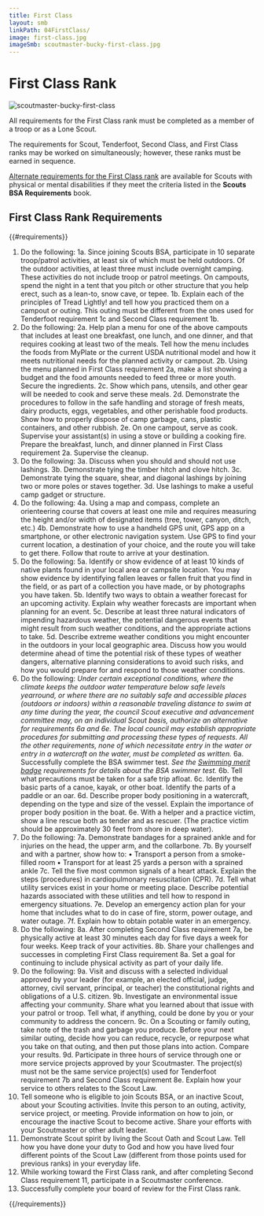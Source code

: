 ```yaml
---
title: First Class
layout: smb
linkPath: 04FirstClass/
image: first-class.jpg
imageSmb: scoutmaster-bucky-first-class.jpg
---
```


# First Class Rank

<div class="D(f) Fxd(c)--s">

<div class="Ta(c) Pt(1em)--s">

![scoutmaster-bucky-first-class]({{imageSmb}})</div>

<div>

All requirements for the First Class rank must be completed as a member of a troop or as a Lone Scout.

The requirements for Scout, Tenderfoot, Second Class, and First Class ranks may be worked on simultaneously; however, these ranks must be earned in sequence.

[Alternate requirements for the First Class rank](Alternate-Requirements/) are available for Scouts with physical or mental disabilities if they meet the criteria listed in the **Scouts BSA Requirements** book.

</div></div>

## First Class Rank Requirements

{{#requirements}}
1. Do the following:
    1a. Since joining Scouts BSA, participate in 10 separate troop/patrol activities, at least six of which must be held outdoors. Of the outdoor activities, at least three must include overnight camping. These activities do not include troop or patrol meetings. On campouts, spend the night in a tent that you pitch or other structure that you help erect, such as a lean-to, snow cave, or tepee.
    1b. Explain each of the principles of Tread Lightly! and tell how you practiced them on a campout or outing. This outing must be different from the ones used for Tenderfoot requirement 1c and Second Class requirement 1b.
2. Do the following:
    2a. Help plan a menu for one of the above campouts that includes at least one breakfast, one lunch, and one dinner, and that requires cooking at least two of the meals. Tell how the menu includes the foods from MyPlate or the current USDA nutritional model and how it meets nutritional needs for the planned activity or campout.
    2b. Using the menu planned in First Class requirement 2a, make a list showing a budget and the food amounts needed to feed three or more youth. Secure the ingredients.
    2c. Show which pans, utensils, and other gear will be needed to cook and serve these meals.
    2d. Demonstrate the procedures to follow in the safe handling and storage of fresh meats, dairy products, eggs, vegetables, and other perishable food products. Show how to properly dispose of camp garbage, cans, plastic containers, and other rubbish.
    2e. On one campout, serve as cook. Supervise your assistant(s) in using a stove or building a cooking fire. Prepare the breakfast, lunch, and dinner planned in First Class requirement 2a. Supervise the cleanup.
3. Do the following:
    3a. Discuss when you should and should not use lashings.
    3b. Demonstrate tying the timber hitch and clove hitch.
    3c. Demonstrate tying the square, shear, and diagonal lashings by joining two or more poles or staves together.
    3d. Use lashings to make a useful camp gadget or structure.
4. Do the following:
    4a. Using a map and compass, complete an orienteering course that covers at least one mile and requires measuring the height and/or width of designated items (tree, tower, canyon, ditch, etc.)
    4b. Demonstrate how to use a handheld GPS unit, GPS app on a smartphone, or other electronic navigation system. Use GPS to find your current location, a destination of your choice, and the route you will take to get there. Follow that route to arrive at your destination.
5. Do the following:
    5a.  Identify or show evidence of at least 10 kinds of native plants found in your local area or campsite location. You may show evidence by identifying fallen leaves or fallen fruit that you find in the field, or as part of a collection you have made, or by photographs you have taken.
    5b. Identify two ways to obtain a weather forecast for an upcoming activity. Explain why weather forecasts are important when planning for an event.
    5c. Describe at least three natural indicators of impending hazardous weather, the potential dangerous events that might result from such weather conditions, and the appropriate actions to take.
    5d.  Describe extreme weather conditions you might encounter in the outdoors in your local geographic area. Discuss how you would determine ahead of time the potential risk of these types of weather dangers, alternative planning considerations to avoid such risks, and how you would prepare for and respond to those weather conditions.
6. Do the following:
    *Under certain exceptional conditions, where the climate keeps the outdoor water temperature below safe levels yearround, or where there are no suitably safe and accessible places (outdoors or indoors) within a reasonable traveling distance to swim at any time during the year, the council Scout executive and advancement committee may, on an individual Scout basis, authorize an alternative for requirements 6a and 6e. The local council may establish appropriate procedures for submitting and processing these types of requests. All the other requirements, none of which necessitate entry in the water or entry in a watercraft on the water, must be completed as written.*
    6a. Successfully complete the BSA swimmer test. *See the [Swimming merit badge](../merit-badges/swimming/) requirements for details about the BSA swimmer test.*
    6b. Tell what precautions must be taken for a safe trip afloat.
    6c. Identify the basic parts of a canoe, kayak, or other boat. Identify the parts of a paddle or an oar.
    6d. Describe proper body positioning in a watercraft, depending on the type and size of the vessel. Explain the importance of proper body position in the boat.
    6e. With a helper and a practice victim, show a line rescue both as tender and as rescuer. (The practice victim should be approximately 30 feet from shore in deep water).
7. Do the following:
    7a. Demonstrate bandages for a sprained ankle and for injuries on the head, the upper arm, and the collarbone.
    7b. By yourself and with a partner, show how to:
        • Transport a person from a smoke-filled room
        • Transport for at least 25 yards a person with a sprained ankle
    7c. Tell the five most common signals of a heart attack. Explain the steps (procedures) in cardiopulmonary resuscitation (CPR).
    7d. Tell what utility services exist in your home or meeting place. Describe potential hazards associated with these utilities and tell how to respond in emergency situations.
    7e. Develop an emergency action plan for your home that includes what to do in case of fire, storm, power outage, and water outage.
    7f. Explain how to obtain potable water in an emergency.
8. Do the following:
    8a. After completing Second Class requirement 7a, be physically active at least 30 minutes each day for five days a week for four weeks. Keep track of your activities.
    8b. Share your challenges and successes in completing First Class requirement 8a. Set a goal for continuing to include physical activity as part of your daily life.
9. Do the following:
    9a. Visit and discuss with a selected individual approved by your leader (for example, an elected official, judge, attorney, civil servant, principal, or teacher) the constitutional rights and obligations of a U.S. citizen.
    9b. Investigate an environmental issue affecting your community. Share what you learned about that issue with your patrol or troop. Tell what, if anything, could be done by you or your community to address the concern.
    9c. On a Scouting or family outing, take note of the trash and garbage you produce. Before your next similar outing, decide how you can reduce, recycle, or repurpose what you take on that outing, and then put those plans into action. Compare your results.
    9d. Participate in three hours of service through one or more service projects approved by your Scoutmaster. The project(s) must not be the same service project(s) used for Tenderfoot requirement 7b and Second Class requirement 8e. Explain how your service to others relates to the Scout Law.
10. Tell someone who is eligible to join Scouts BSA, or an inactive Scout, about your Scouting activities. Invite this person to an outing, activity, service project, or meeting. Provide information on how to join, or encourage the inactive Scout to become active. Share your efforts with your Scoutmaster or other adult leader.
11. Demonstrate Scout spirit by living the Scout Oath and Scout Law. Tell how you have done your duty to God and how you have lived four different points of the Scout Law (different from those points used for previous ranks) in your everyday life.
12. While working toward the First Class rank, and after completing Second Class requirement 11, participate in a Scoutmaster conference.
13. Successfully complete your board of review for the First Class rank.

{{/requirements}}
